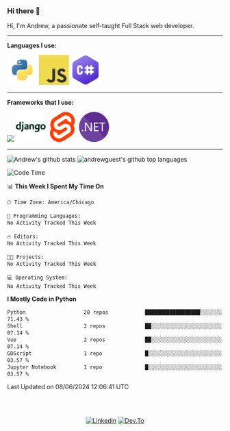 ### Hi there 👋

Hi, I'm Andrew, a passionate self-taught Full Stack web developer.

---

**Languages I use:**  

<code><img height="70" src="https://raw.githubusercontent.com/github/explore/80688e429a7d4ef2fca1e82350fe8e3517d3494d/topics/python/python.png"></code>
<code><img height="70" src="https://raw.githubusercontent.com/github/explore/80688e429a7d4ef2fca1e82350fe8e3517d3494d/topics/javascript/javascript.png"></code>
<code><img height="70" src="https://raw.githubusercontent.com/github/explore/31ea1181d4a76262931a39ca68e0203774a69b60/topics/csharp/csharp.png"></code>

---

**Frameworks that I use:**

<code><img height="70" src="https://fastapi.tiangolo.com/img/logo-margin/logo-teal.png"></code>
<code><img height="70" src="https://raw.githubusercontent.com/github/explore/7456fdff59816d37ef383a6c8f32a26ff7332db2/topics/django/django.png"></code>
<code><img height="70" src="https://raw.githubusercontent.com/github/explore/42198dc9113595ddd22cc12771bb719c8cf08b67/topics/svelte/svelte.png"></code>
<code><img height="70" src="https://raw.githubusercontent.com/github/explore/a92591a79a4ce31660058d7ccc66c79266931f61/topics/dotnet/dotnet.png"></code>

---

![Andrew's github stats](https://github-readme-stats.vercel.app/api?username=andrewguest&show_icons=true&theme=vue-dark&count_private=true)
<img height="180em" src="https://github-readme-stats.vercel.app/api/top-langs/?username=andrewguest&theme=vue-dark&layout=compact" alt="andrewguest's github top languages" />

<!--START_SECTION:waka-->
![Code Time](http://img.shields.io/badge/Code%20Time-1%2C164%20hrs%2039%20mins-blue)

📊 **This Week I Spent My Time On** 

```text
🕑︎ Time Zone: America/Chicago

💬 Programming Languages: 
No Activity Tracked This Week

🔥 Editors: 
No Activity Tracked This Week

🐱‍💻 Projects: 
No Activity Tracked This Week

💻 Operating System: 
No Activity Tracked This Week
```

**I Mostly Code in Python** 

```text
Python                   20 repos            ██████████████████░░░░░░░   71.43 % 
Shell                    2 repos             ██░░░░░░░░░░░░░░░░░░░░░░░   07.14 % 
Vue                      2 repos             ██░░░░░░░░░░░░░░░░░░░░░░░   07.14 % 
GDScript                 1 repo              █░░░░░░░░░░░░░░░░░░░░░░░░   03.57 % 
Jupyter Notebook         1 repo              █░░░░░░░░░░░░░░░░░░░░░░░░   03.57 % 
```




 Last Updated on 08/06/2024 12:06:41 UTC
<!--END_SECTION:waka-->

<br><br>
<p align="center">
   <a href="https://www.linkedin.com/in/andrew-guest-a891759a" target="_blank"><img src="https://img.shields.io/badge/LinkedIn-0077B5?style=for-the-badge&logo=linkedin&logoColor=white" alt="Linkedin"></a>
  <a href="https://dev.to/aguest" target="_blank"><img src="https://img.shields.io/badge/Dev.to-0A0A0A?style=for-the-badge&logo=dev%2Eto&logoColor=white" alt="Dev.To"></a>
</p>
